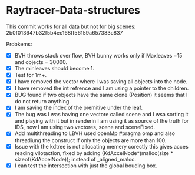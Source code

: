 # Raytracer-Data-structures

This commit works for all data but not for big scenes: 
2b0f013647b32f5b4ec168ff56159a657383c837

Probkems:

- [x] BVH throws stack over flow, BVH bunny works only if Maxleaves =15 and objects = 30000. 
- [x] The minleaves should become 1.
- [x] Test for 1m+.
- [x] I have removed the vector where I was saving all objects into the node.
- [x] I have removed the int refrence and I am using a pointer to the children.
- [x] BUG found if two objects have the same clone (Position) it seems that I do not return anything.
- [x] I am saving the index of the premitive under the leaf.
- [x] The bug was I was having one vectore called scene and I wsa sorting it and playing with it but in renderin I am using it as source of the truth for IDS, now I am using two vectores, scene and sceneFixed.
- [x] Add multithreading to LBVH used openMp #pragma omp and also threadiung the construct if only the objects are more than 100. 
- [x] Issue with the kdtree is not allocating memery corectly this gives acces reading vilotaction, fixed by adding (KdAccelNode*)malloc(size * sizeof(KdAccelNode)); instead of _aligned_maloc.
- [x] I can test the intersection with just the global bouding box.
